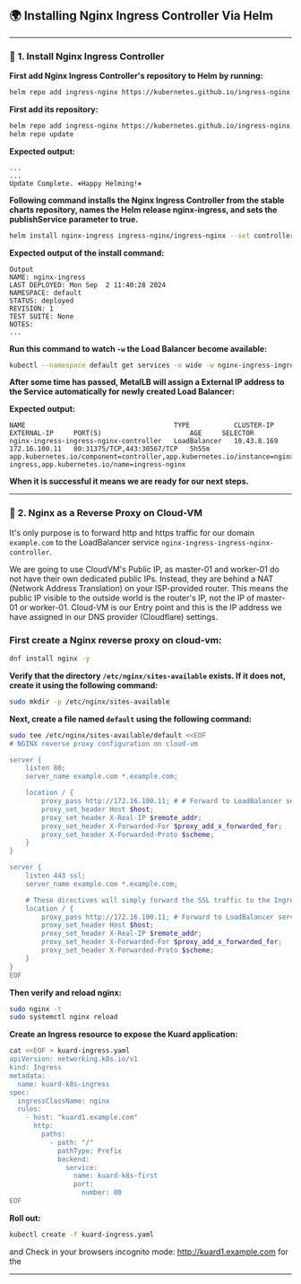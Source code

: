 ## **🌍 **Installing Nginx Ingress Controller Via Helm****

---

### **🚀 **1. Install Nginx Ingress Controller****

**First add Nginx Ingress Controller's repository to Helm by running:**

```bash
helm repo add ingress-nginx https://kubernetes.github.io/ingress-nginx
```

**First add its repository:**
```bash
helm repo add ingress-nginx https://kubernetes.github.io/ingress-nginx
helm repo update
```

**Expected output:**
```text
...
...
Update Complete. ⎈Happy Helming!⎈
```

**Following command installs the Nginx Ingress Controller from the stable charts repository, names the Helm release nginx-ingress, and sets the publishService parameter to true.**
```bash
helm install nginx-ingress ingress-nginx/ingress-nginx --set controller.publishService.enabled=true
```

**Expected output of the install command:**

```text
Output
NAME: nginx-ingress
LAST DEPLOYED: Mon Sep  2 11:40:28 2024
NAMESPACE: default
STATUS: deployed
REVISION: 1
TEST SUITE: None
NOTES:
...
```

**Run this command to watch `-w` the Load Balancer become available:**

```bash
kubectl --namespace default get services -o wide -w nginx-ingress-ingress-nginx-controller
```

**After some time has passed, MetalLB will assign a External IP address to the Service automatically for newly created Load Balancer:**

**Expected output:**
```text
NAME                                     TYPE           CLUSTER-IP    EXTERNAL-IP     PORT(S)                      AGE     SELECTOR
nginx-ingress-ingress-nginx-controller   LoadBalancer   10.43.8.169   172.16.100.11   80:31375/TCP,443:30567/TCP   5h55m   app.kubernetes.io/component=controller,app.kubernetes.io/instance=nginx-ingress,app.kubernetes.io/name=ingress-nginx
```

**When it is successful it means we are ready for our next steps.**

---

### **🔄 **2. Nginx as a Reverse Proxy on Cloud-VM****

It's only purpose is to forward http and https traffic for our domain `example.com` to the LoadBalancer service `nginx-ingress-ingress-nginx-controller`.

We are going to use CloudVM's Public IP, as master-01 and worker-01 do not have their own dedicated public IPs. Instead, they are behind a NAT (Network Address Translation) on your ISP-provided router. This means the public IP visible to the outside world is the router's IP, not the IP of master-01 or worker-01. Cloud-VM is our Entry point and this is the IP address we have assigned in our DNS provider (Cloudflare) settings.

### **First create a Nginx reverse proxy on cloud-vm:**

```bash
dnf install nginx -y
```

**Verify that the directory `/etc/nginx/sites-available` exists. If it does not, create it using the following command:**
```bash
sudo mkdir -p /etc/nginx/sites-available
```

**Next, create a file named `default` using the following command:**
```bash
sudo tee /etc/nginx/sites-available/default <<EOF
# NGINX reverse proxy configuration on cloud-vm

server {
    listen 80;
    server_name example.com *.example.com;

    location / {
        proxy_pass http://172.16.100.11; # # Forward to LoadBalancer service `nginx-ingress-ingress-nginx-controller`.
        proxy_set_header Host $host;
        proxy_set_header X-Real-IP $remote_addr;
        proxy_set_header X-Forwarded-For $proxy_add_x_forwarded_for;
        proxy_set_header X-Forwarded-Proto $scheme;
    }
}

server {
    listen 443 ssl;
    server_name example.com *.example.com;

    # These directives will simply forward the SSL traffic to the Ingress Controller without terminating it
    location / {
        proxy_pass http://172.16.100.11; # Forward to LoadBalancer service `nginx-ingress-ingress-nginx-controller`.
        proxy_set_header Host $host;
        proxy_set_header X-Real-IP $remote_addr;
        proxy_set_header X-Forwarded-For $proxy_add_x_forwarded_for;
        proxy_set_header X-Forwarded-Proto $scheme;
    }
}
EOF
```

**Then verify and reload nginx:**

```bash
sudo nginx -t
sudo systemctl nginx reload 
```

**Create an Ingress resource to expose the Kuard application:**

```bash
cat <<EOF > kuard-ingress.yaml
apiVersion: networking.k8s.io/v1
kind: Ingress
metadata:
  name: kuard-k8s-ingress
spec:
  ingressClassName: nginx
  rules:
    - host: "kuard1.example.com"
      http:
        paths:
          - path: "/"
            pathType: Prefix
            backend:
              service:
                name: kuard-k8s-first
                port:
                  number: 80
EOF
```

**Roll out:**
```bash
kubectl create -f kuard-ingress.yaml
```

and Check in your browsers incognito mode: http://kuard1.example.com for the

---